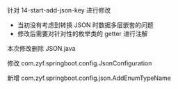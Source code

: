 针对 14-start-add-json-key 进行修改
  - 当初没有考虑到转换 JSON 时数据多层嵌套的问题
  - 修改后需要对针对性的枚举类的 getter 进行注解

本次修改删除 JSON.java

修改 com.zyf.springboot.config.JsonConfiguration

新增 com.zyf.springboot.config.json.AddEnumTypeName